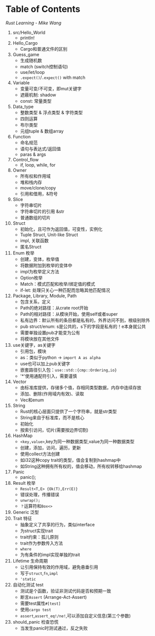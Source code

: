 # Table of Contents

*Rust Learning - Mike Wang*

1. src/Hello_World
    - println!
2. Hello_Cargo
    - Cargo和普通文件的区别
3. Guess_game
    - 生成随机数
    - match (switch控制语句)
    - use/let/loop
    - `.expect()`/`.expect()` with match
4. Variable
    - 变量可变/不可变，即mut关键字
    - 遮蔽机制: shadow
    - const: 常量类型
5. Data_type
    - 整数类型 & 浮点类型 & 字符类型
    - 四则运算
    - 布尔类型
    - 元组tuple & 数组array
6. Function
    - 命名规范
    - 语句与表达式/返回值
    - paras & args
7. Control_flow
    - if, loop, while, for
8. Owner
    - 所有权和作用域
    - 堆和栈内存
    - move/clone/copy
    - 引用和借用，&符号
9. Slice
    - 字符串切片
    - 字符串切片的引用 &str
    - 普通数组的切片
10. Struct
    - 初始化，且可作为返回值，可变性，实例化
    - Tuple Struct, Unit-like Struct
    - impl, 关联函数
    - 匿名Struct
11. Enum 枚举
    - 创建，变体，枚举值
    - 将数据附加到枚举的变体中
    - impl为枚举定义方法
    - Option枚举
    - Match：模式匹配和枚举/绑定值的模式
    - if-let: 处理只关心一种匹配而忽略其他匹配情况 
12. Package, Library, Module, Path
    - 包含关系，定义
    - Path的绝对路径：从crate root开始
    - Path的相对路径：从模块开始，使用self或者super
    - 私有边界：默认所有的条目都是私有的，外界访问不到，根级别除外
    - pub struct/enum: s是公共的，s下的字段是私有的！e本身就公共
    - 需要单独设置pub才能变为公有
    - 将模块放在其他文件
13. use关键字，as关键字
    - 引用包，模块
    - as：类似于python -> `import A as alpha`
    - use也可以加上pub关键字
    - 嵌套路径引入包：`use::std::{cmp::Ordering,io}`
    - '*'使用通配符引入，需要谨慎
14. Vector
    - 由标准库提供，存储多个值，存相同类型数据，内存中连续存放
    - 添加、删除(作用域内有效)、读取
    - Vec和enum
15. String
    - Rust的核心层面只提供了一个字符串，就是str类型
    - String来自于标准库，而不是核心
    - 初始化
    - 按索引访问，切片(需要按边界切割)
16. HashMap
    - `<key,value>`,key为同一种数据类型,value为同一种数据类型
    - 创建，添加，访问，遍历，更新
    - 使用collect方法创建
    - 如i32这种copy trait的类型，值会复制到hashmap中
    - 如String这种拥有所有权的，值会移动，所有权转移给hashmap
17. Panic
    - panic();
18. Result 枚举
    - `Result<T,E> {Ok(T),Err(E)}`
    - 错误处理，传播错误
    - `unwrap();`
    - `？`运算符和`Box<>`
19. Generic 泛型
20. Trait 特征
    - 抽象定义了共享的行为，类似interface
    - 为struct实现trait
    - trait约束：孤儿原则
    - trait作为参数传入方法
    - `where`
    - 为有条件的impl实现单独的trait
21. Lifetime 生命周期
    - 让引用保持有效的作用域，避免悬垂引用
    - 写于`struct`,`fn`,`impl`
    - `'static`
22. 自动化测试 test
    - 测试是个函数，验证非测试代码是否和预期一致
    - 断言`Assert` (Arrange-Act-Assert)
    - 需要test属性`#[test]`
    - 使用`cargo test`
    - `assert`,`assert_eq!/ne!`,可以添加自定义信息(第三个参数)
23. should_panic 检查恐慌
    - 当发生panic时测试通过，反之失败